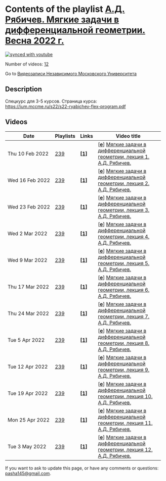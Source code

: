 # Contents of the playlist [А.Д. Рябичев. Мягкие задачи в дифференциальной геометрии. Весна 2022 г.](https://www.youtube.com/playlist?list=PLp9ABVh6_x4H1X-EJYnRt4hNTAVnQQIZJ)

[![synced with youtube](https://img.shields.io/github/last-commit/mathphysschool/mathphysschool.github.io/autoupdate1?label=synced%20with%20youtube)](https://github.com/mathphysschool/mathphysschool.github.io/commits/autoupdate1)

Number of videos: [12](#videos)

Go to [Видеозаписи Независимого Московского Университета](../README.md)

## Description

Спецкурс для 3-5 курсов.
Страница курса:
<https://ium.mccme.ru/s22/s22-ryabichev-flex-program.pdf>

## Videos

|Date|Playlists|Links|Video title|
|---|---|---|---|
| Thu&nbsp;10&nbsp;Feb&nbsp;2022 | [239](../playlists/239 "А.Д. Рябичев. Мягкие задачи в дифференциальной геометрии. Весна 2022 г.") | [**[1]**](https://ium.mccme.ru/s22/s22-ryabichev.html) | [[**e**](https://studio.youtube.com/video/I-4hUFz_ALk/edit "Edit")] [Мягкие задачи в дифференциальной геометрии, лекция 1. А.Д. Рябичев.](https://www.youtube.com/watch?v=I-4hUFz_ALk&list=PLp9ABVh6_x4H1X-EJYnRt4hNTAVnQQIZJ "Спецкурс для 3-5 курсов.&#013;Страница курса:&#013;https://ium.mccme.ru/s22/s22-ryabichev.html") |
| Wed&nbsp;16&nbsp;Feb&nbsp;2022 | [239](../playlists/239 "А.Д. Рябичев. Мягкие задачи в дифференциальной геометрии. Весна 2022 г.") | [**[1]**](https://ium.mccme.ru/s22/s22-ryabichev.html) | [[**e**](https://studio.youtube.com/video/EkJ9qmezNCE/edit "Edit")] [Мягкие задачи в дифференциальной геометрии, лекция 2. А.Д. Рябичев.](https://www.youtube.com/watch?v=EkJ9qmezNCE&list=PLp9ABVh6_x4H1X-EJYnRt4hNTAVnQQIZJ "Спецкурс для 3-5 курсов.&#013;Страница курса:&#013;https://ium.mccme.ru/s22/s22-ryabichev.html") |
| Wed&nbsp;23&nbsp;Feb&nbsp;2022 | [239](../playlists/239 "А.Д. Рябичев. Мягкие задачи в дифференциальной геометрии. Весна 2022 г.") | [**[1]**](https://ium.mccme.ru/s22/s22-ryabichev.html) | [[**e**](https://studio.youtube.com/video/ba40A-PuBPQ/edit "Edit")] [Мягкие задачи в дифференциальной геометрии, лекция 3. А.Д. Рябичев.](https://www.youtube.com/watch?v=ba40A-PuBPQ&list=PLp9ABVh6_x4H1X-EJYnRt4hNTAVnQQIZJ "Спецкурс для 3-5 курсов.&#013;Страница курса:&#013;https://ium.mccme.ru/s22/s22-ryabichev.html") |
| Wed&nbsp;2&nbsp;Mar&nbsp;2022 | [239](../playlists/239 "А.Д. Рябичев. Мягкие задачи в дифференциальной геометрии. Весна 2022 г.") | [**[1]**](https://ium.mccme.ru/s22/s22-ryabichev.html) | [[**e**](https://studio.youtube.com/video/9ygkQOR2NC4/edit "Edit")] [Мягкие задачи в дифференциальной геометрии, лекция 4. А.Д. Рябичев.](https://www.youtube.com/watch?v=9ygkQOR2NC4&list=PLp9ABVh6_x4H1X-EJYnRt4hNTAVnQQIZJ "Спецкурс для 3-5 курсов. &#013;Страница курса:&#013;https://ium.mccme.ru/s22/s22-ryabichev.html") |
| Wed&nbsp;9&nbsp;Mar&nbsp;2022 | [239](../playlists/239 "А.Д. Рябичев. Мягкие задачи в дифференциальной геометрии. Весна 2022 г.") | [**[1]**](https://ium.mccme.ru/s22/s22-ryabichev.html) | [[**e**](https://studio.youtube.com/video/4eJDfkAEJJI/edit "Edit")] [Мягкие задачи в дифференциальной геометрии, лекция 5. А.Д. Рябичев.](https://www.youtube.com/watch?v=4eJDfkAEJJI&list=PLp9ABVh6_x4H1X-EJYnRt4hNTAVnQQIZJ "Спецкурс для 3-5 курсов. &#013;Страница курса:&#013;https://ium.mccme.ru/s22/s22-ryabichev.html") |
| Thu&nbsp;17&nbsp;Mar&nbsp;2022 | [239](../playlists/239 "А.Д. Рябичев. Мягкие задачи в дифференциальной геометрии. Весна 2022 г.") | [**[1]**](https://ium.mccme.ru/s22/s22-ryabichev.html) | [[**e**](https://studio.youtube.com/video/OBePTgUK1r4/edit "Edit")] [Мягкие задачи в дифференциальной геометрии, лекция 6. А.Д. Рябичев.](https://www.youtube.com/watch?v=OBePTgUK1r4&list=PLp9ABVh6_x4H1X-EJYnRt4hNTAVnQQIZJ "Спецкурс для 3-5 курсов. &#013;Страница курса:&#013;https://ium.mccme.ru/s22/s22-ryabichev.html") |
| Thu&nbsp;24&nbsp;Mar&nbsp;2022 | [239](../playlists/239 "А.Д. Рябичев. Мягкие задачи в дифференциальной геометрии. Весна 2022 г.") | [**[1]**](https://ium.mccme.ru/s22/s22-ryabichev.html) | [[**e**](https://studio.youtube.com/video/iLO_4RekjkY/edit "Edit")] [Мягкие задачи в дифференциальной геометрии, лекция 7. А.Д. Рябичев.](https://www.youtube.com/watch?v=iLO_4RekjkY&list=PLp9ABVh6_x4H1X-EJYnRt4hNTAVnQQIZJ "Спецкурс для 3-5 курсов. &#013;Страница курса:&#013;https://ium.mccme.ru/s22/s22-ryabichev.html") |
| Tue&nbsp;5&nbsp;Apr&nbsp;2022 | [239](../playlists/239 "А.Д. Рябичев. Мягкие задачи в дифференциальной геометрии. Весна 2022 г.") | [**[1]**](https://ium.mccme.ru/s22/s22-ryabichev.html) | [[**e**](https://studio.youtube.com/video/hxHmP4kK1dg/edit "Edit")] [Мягкие задачи в дифференциальной геометрии, лекция 8. А.Д. Рябичев.](https://www.youtube.com/watch?v=hxHmP4kK1dg&list=PLp9ABVh6_x4H1X-EJYnRt4hNTAVnQQIZJ "Спецкурс для 3-5 курсов. &#013;Страница курса:&#013;https://ium.mccme.ru/s22/s22-ryabichev.html") |
| Tue&nbsp;12&nbsp;Apr&nbsp;2022 | [239](../playlists/239 "А.Д. Рябичев. Мягкие задачи в дифференциальной геометрии. Весна 2022 г.") | [**[1]**](https://ium.mccme.ru/s22/s22-ryabichev.html) | [[**e**](https://studio.youtube.com/video/TSzbSRYzDqc/edit "Edit")] [Мягкие задачи в дифференциальной геометрии, лекция 9. А.Д. Рябичев.](https://www.youtube.com/watch?v=TSzbSRYzDqc&list=PLp9ABVh6_x4H1X-EJYnRt4hNTAVnQQIZJ "Спецкурс для 3-5 курсов. &#013;Страница курса:&#013;https://ium.mccme.ru/s22/s22-ryabichev.html") |
| Tue&nbsp;19&nbsp;Apr&nbsp;2022 | [239](../playlists/239 "А.Д. Рябичев. Мягкие задачи в дифференциальной геометрии. Весна 2022 г.") | [**[1]**](https://ium.mccme.ru/s22/s22-ryabichev.html) | [[**e**](https://studio.youtube.com/video/2BNngH8_hDM/edit "Edit")] [Мягкие задачи в дифференциальной геометрии, лекция 10. А.Д. Рябичев.](https://www.youtube.com/watch?v=2BNngH8_hDM&list=PLp9ABVh6_x4H1X-EJYnRt4hNTAVnQQIZJ "Спецкурс для 3-5 курсов. &#013;Страница курса:&#013;https://ium.mccme.ru/s22/s22-ryabichev.html") |
| Mon&nbsp;25&nbsp;Apr&nbsp;2022 | [239](../playlists/239 "А.Д. Рябичев. Мягкие задачи в дифференциальной геометрии. Весна 2022 г.") | [**[1]**](https://ium.mccme.ru/s22/s22-ryabichev.html) | [[**e**](https://studio.youtube.com/video/e9wnDQfdaAQ/edit "Edit")] [Мягкие задачи в дифференциальной геометрии, лекция 11. А.Д. Рябичев.](https://www.youtube.com/watch?v=e9wnDQfdaAQ&list=PLp9ABVh6_x4H1X-EJYnRt4hNTAVnQQIZJ "Спецкурс для 3-5 курсов. &#013;Страница курса:&#013;https://ium.mccme.ru/s22/s22-ryabichev.html") |
| Tue&nbsp;3&nbsp;May&nbsp;2022 | [239](../playlists/239 "А.Д. Рябичев. Мягкие задачи в дифференциальной геометрии. Весна 2022 г.") | [**[1]**](https://ium.mccme.ru/s22/s22-ryabichev.html) | [[**e**](https://studio.youtube.com/video/yd4jKmEai7o/edit "Edit")] [Мягкие задачи в дифференциальной геометрии, лекция 12. А.Д. Рябичев.](https://www.youtube.com/watch?v=yd4jKmEai7o&list=PLp9ABVh6_x4H1X-EJYnRt4hNTAVnQQIZJ "Спецкурс для 3-5 курсов. &#013;Страница курса:&#013;https://ium.mccme.ru/s22/s22-ryabichev.html") |


 If you want to ask to update this page, or have any comments or questions: <pasha145@gmail.com>.